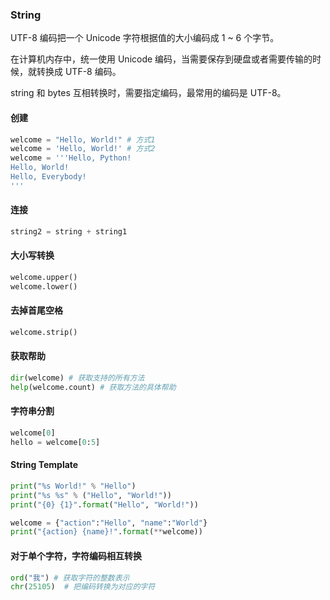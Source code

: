 ### String 


UTF-8 编码把一个 Unicode 字符根据值的大小编码成 1 ~ 6 个字节。 
 
在计算机内存中，统一使用 Unicode 编码，当需要保存到硬盘或者需要传输的时候，就转换成 UTF-8 编码。 
 
string 和 bytes 互相转换时，需要指定编码，最常用的编码是 UTF-8。 

#### 创建

```python
welcome = "Hello, World!" # 方式1
welcome = 'Hello, World!' # 方式2
welcome = '''Hello, Python!
Hello, World!
Hello, Everybody!
'''
```

#### 连接

```python
string2 = string + string1
```

#### 大小写转换

```python
welcome.upper()
welcome.lower()
```

#### 去掉首尾空格

```python
welcome.strip()
```

#### 获取帮助

```python
dir(welcome) # 获取支持的所有方法
help(welcome.count) # 获取方法的具体帮助
```

#### 字符串分割

```python
welcome[0]
hello = welcome[0:5]
```

####  String Template

```python
print("%s World!" % "Hello")
print("%s %s" % ("Hello", "World!"))
print("{0} {1}".format("Hello", "World!"))

welcome = {"action":"Hello", "name":"World"}
print("{action} {name}!".format(**welcome))
```

#### 对于单个字符，字符编码相互转换 
 
```python 
ord("我") # 获取字符的整数表示 
chr(25105)  # 把编码转换为对应的字符 
``` 